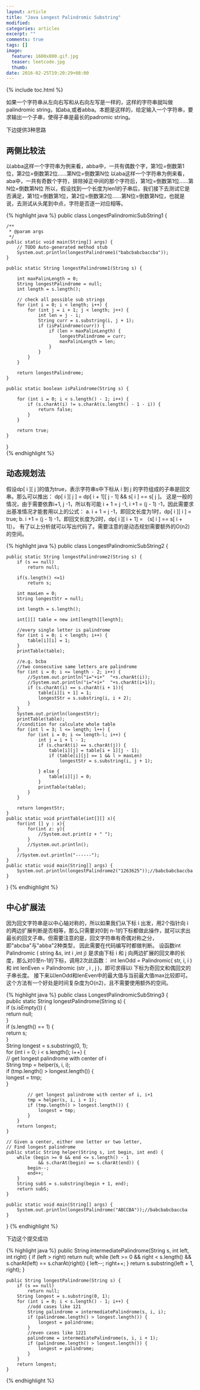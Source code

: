 ```yaml
---
layout: article
title: "Java Longest Palindromic Substring"
modified:
categories: articles
excerpt: ""
comments: true
tags: []
image: 
  feature: 1600x800.gif.jpg
  teaser: leetcode.jpg
  thumb:
date: 2016-02-25T19:20:29+08:00
---
```


{% include toc.html %}

如果一个字符串从左向右写和从右向左写是一样的，这样的字符串就叫做palindromic string，如aba,或者abba。本题是这样的，给定输入一个字符串，要求输出一个子串，使得子串是最长的padromic string。

下边提供3种思路

## 两侧比较法

以abba这样一个字符串为例来看，abba中，一共有偶数个字，第1位=倒数第1位，第2位=倒数第2位......第N位=倒数第N位
以aba这样一个字符串为例来看，aba中，一共有奇数个字符，排除掉正中间的那个字符后，第1位=倒数第1位......第N位=倒数第N位
所以，假设找到一个长度为len1的子串后，我们接下去测试它是否满足，第1位=倒数第1位，第2位=倒数第2位......第N位=倒数第N位，也就是说，去测试从头尾到中点，字符是否逐一对应相等。

{% highlight java %}
public class LongestPalindromicSubString1 {  
  
    /** 
     * @param args 
     */  
    public static void main(String[] args) {  
        // TODO Auto-generated method stub  
        System.out.println(longestPalindrome1("babcbabcbaccba"));  
    }  
  
    public static String longestPalindrome1(String s) {  
  
        int maxPalinLength = 0;  
        String longestPalindrome = null;  
        int length = s.length();  
  
        // check all possible sub strings  
        for (int i = 0; i < length; i++) {  
            for (int j = i + 1; j < length; j++) {  
                int len = j - i;  
                String curr = s.substring(i, j + 1);  
                if (isPalindrome(curr)) {  
                    if (len > maxPalinLength) {  
                        longestPalindrome = curr;  
                        maxPalinLength = len;  
                    }  
                }  
            }  
        }  
  
        return longestPalindrome;  
    }  
  
    public static boolean isPalindrome(String s) {  
  
        for (int i = 0; i < s.length() - 1; i++) {  
            if (s.charAt(i) != s.charAt(s.length() - 1 - i)) {  
                return false;  
            }  
        }  
  
        return true;  
    }  
}  
{% endhighlight %}

## 动态规划法

假设dp[ i ][ j ]的值为true，表示字符串s中下标从 i 到 j 的字符组成的子串是回文串。那么可以推出：
	dp[ i ][ j ] = dp[ i + 1][ j - 1] && s[ i ] == s[ j ]。
这是一般的情况，由于需要依靠i+1, j -1，所以有可能 i + 1 = j -1, i +1 = (j - 1) -1，因此需要求出基准情况才能套用以上的公式：
	a. i + 1 = j -1，即回文长度为1时，dp[ i ][ i ] = true;
  	b. i +1 = (j - 1) -1，即回文长度为2时，dp[ i ][ i + 1] = （s[ i ] == s[ i + 1]）。
    有了以上分析就可以写出代码了。需要注意的是动态规划需要额外的O(n2)的空间。

{% highlight java %}
public class LongestPalindromicSubString2 {  
  
    public static String longestPalindrome2(String s) {  
        if (s == null)  
            return null;  
       
        if(s.length() <=1)  
            return s;  
       
        int maxLen = 0;  
        String longestStr = null;  
       
        int length = s.length();  
       
        int[][] table = new int[length][length];  
       
        //every single letter is palindrome  
        for (int i = 0; i < length; i++) {  
            table[i][i] = 1;  
        }  
        printTable(table);  
       
        //e.g. bcba  
        //two consecutive same letters are palindrome  
        for (int i = 0; i <= length - 2; i++) {  
            //System.out.println("i="+i+"  "+s.charAt(i));  
            //System.out.println("i="+i+"  "+s.charAt(i+1));  
            if (s.charAt(i) == s.charAt(i + 1)){  
                table[i][i + 1] = 1;  
                longestStr = s.substring(i, i + 2);  
            }     
        }  
        System.out.println(longestStr);  
        printTable(table);  
        //condition for calculate whole table  
        for (int l = 3; l <= length; l++) {  
            for (int i = 0; i <= length-l; i++) {  
                int j = i + l - 1;  
                if (s.charAt(i) == s.charAt(j)) {  
                    table[i][j] = table[i + 1][j - 1];  
                    if (table[i][j] == 1 && l > maxLen)  
                        longestStr = s.substring(i, j + 1);  
                      
                } else {  
                    table[i][j] = 0;  
                }  
                printTable(table);  
            }  
        }  
       
        return longestStr;  
    }  
    public static void printTable(int[][] x){  
        for(int [] y : x){  
            for(int z: y){  
                //System.out.print(z + " ");  
            }  
            //System.out.println();  
        }  
        //System.out.println("------");  
    }  
    public static void main(String[] args) {  
        System.out.println(longestPalindrome2("1263625"));//babcbabcbaccba  
    }  
} 
{% endhighlight %}

## 中心扩展法

因为回文字符串是以中心轴对称的，所以如果我们从下标 i 出发，用2个指针向 i 的两边扩展判断是否相等，那么只需要对0到
n-1的下标都做此操作，就可以求出最长的回文子串。但需要注意的是，回文字符串有奇偶对称之分，即"abcba"与"abba"2种类型，
因此需要在代码编写时都做判断。
     设函数int Palindromic ( string &s, int i ,int j) 是求由下标 i 和 j 向两边扩展的回文串的长度，那么对0至n-1的下标，调用2次此函数：
     int lenOdd =  Palindromic( str, i, i ) 和 int lenEven = Palindromic (str , i , j )，即可求得以i 下标为奇回文和偶回文的子串长度。
     接下来以lenOdd和lenEven中的最大值与当前最大值max比较即可。
     这个方法有一个好处是时间复杂度为O(n2)，且不需要使用额外的空间。

{% highlight java %}
public class LongestPalindromicSubString3 {  
    public  static String longestPalindrome(String s) {  
        if (s.isEmpty()) {  
            return null;  
        }  
        if (s.length() == 1) {  
            return s;  
        }  
        String longest = s.substring(0, 1);  
        for (int i = 0; i < s.length(); i++) {  
            // get longest palindrome with center of i  
            String tmp = helper(s, i, i);  
            if (tmp.length() > longest.length()) {  
                longest = tmp;  
            }  
  
            // get longest palindrome with center of i, i+1  
            tmp = helper(s, i, i + 1);  
            if (tmp.length() > longest.length()) {  
                longest = tmp;  
            }  
        }  
        return longest;  
    }  
  
    // Given a center, either one letter or two letter,  
    // Find longest palindrome  
    public static String helper(String s, int begin, int end) {  
        while (begin >= 0 && end <= s.length() - 1  
                && s.charAt(begin) == s.charAt(end)) {  
            begin--;  
            end++;  
        }  
        String subS = s.substring(begin + 1, end);  
        return subS;  
    }  
  
    public static void main(String[] args) {  
        System.out.println(longestPalindrome("ABCCBA"));//babcbabcbaccba  
    }  
}
{% endhighlight %}

下边这个提交成功

{% highlight java %}
    public String intermediatePalindrome(String s, int left, int right) {
        if (left > right) return null;
        while (left >= 0 && right < s.length()
                && s.charAt(left) == s.charAt(right)) {
            left--;
            right++;
        }
        return s.substring(left + 1, right);
    }
       
       
    public String longestPalindrome(String s) {
        if (s == null) 
            return null;
        String longest = s.substring(0, 1);
        for (int i = 0; i < s.length() - 1; i++) {
            //odd cases like 121
            String palindrome = intermediatePalindrome(s, i, i);
            if (palindrome.length() > longest.length()) {
                longest = palindrome;
            }
            //even cases like 1221
            palindrome = intermediatePalindrome(s, i, i + 1);
            if (palindrome.length() > longest.length()) {
                longest = palindrome;
            }
        }
        return longest;
    }
{% endhighlight %}

